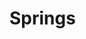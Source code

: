 # Springs

<svg xmlns="http://www.w3.org/2000/svg">
    <defs>
    <filter x="-2%" y="-2%" width="104%" height="104%" filterUnits="objectBoundingBox" id="PencilTexture">
      <feTurbulence type="fractalNoise" baseFrequency="1.2" numOctaves="3" result="noise">
      </feTurbulence>
      <feDisplacementMap xChannelSelector="R" yChannelSelector="G" scale="3" in="SourceGraphic" result="newSource">
      </feDisplacementMap>
    </filter>
    <filter x="0%" y="0%" width="100%" height="100%" filterUnits="objectBoundingBox" id="pencilTexture2">
      <feTurbulence type="fractalNoise" baseFrequency="2" numOctaves="5" stitchTiles="stitch" result="f1">
      </feTurbulence>
      <feColorMatrix type="matrix" values="0 0 0 0 0, 0 0 0 0 0, 0 0 0 0 0, 0 0 0 -1.5 1.5" result="f2">
      </feColorMatrix>
      <feComposite operator="in" in2="f2" in="SourceGraphic" result="f3">
      </feComposite>
    </filter>
    <filter x="-2%" y="-2%" width="104%" height="104%" filterUnits="objectBoundingBox" id="pencilTexture3">
      <feTurbulence type="fractalNoise" baseFrequency="0.5" numOctaves="5" stitchTiles="stitch" result="f1">
      </feTurbulence>
      <feColorMatrix type="matrix" values="0 0 0 0 0, 0 0 0 0 0, 0 0 0 0 0, 0 0 0 -1.5 1.5" result="f2">
      </feColorMatrix>
      <feComposite operator="in" in2="f2b" in="SourceGraphic" result="f3">
      </feComposite>
      <feTurbulence type="fractalNoise" baseFrequency="1.2" numOctaves="3" result="noise">
      </feTurbulence>
      <feDisplacementMap xChannelSelector="R" yChannelSelector="G" scale="2.5" in="f3" result="f4">
      </feDisplacementMap>
    </filter>
    <filter x="-20%" y="-20%" width="140%" height="140%" filterUnits="objectBoundingBox" id="pencilTexture4">
      <feTurbulence type="fractalNoise" baseFrequency="0.03" numOctaves="3" seed="1" result="f1">
      </feTurbulence>
      <feDisplacementMap xChannelSelector="R" yChannelSelector="G" scale="5" in="SourceGraphic" in2="f1" result="f4">
      </feDisplacementMap>
      <feTurbulence type="fractalNoise" baseFrequency="0.03" numOctaves="3" seed="10" result="f2">
      </feTurbulence>
      <feDisplacementMap xChannelSelector="R" yChannelSelector="G" scale="5" in="SourceGraphic" in2="f2" result="f5">
      </feDisplacementMap>
      <feTurbulence type="fractalNoise" baseFrequency="1.2" numOctaves="2" seed="100" result="f3">
      </feTurbulence>
      <feDisplacementMap xChannelSelector="R" yChannelSelector="G" scale="3" in="SourceGraphic" in2="f3" result="f6">
      </feDisplacementMap>
      <feBlend mode="normal" in2="f4" in="f5" result="out1">
      </feBlend>
      <feBlend mode="normal" in="out1" in2="f6" result="out2">
      </feBlend>
    </filter>
    <marker id='head' orient="auto" markerWidth='3' markerHeight='3' refX='0' refY='1.5'>
      <path d='M0,0 V3 L3,1.5 Z' fill="context-stroke"/>
    </marker>
    <marker id='head2' orient="auto" markerWidth='3' markerHeight='3' refX='2' refY='1.5'>
      <path d='M0,0 L3,1.5 L0,3' stroke="context-stroke" stroke-linejoin="round" fill="none"/>
    </marker>
    <pattern id="star" width="20" height="20" patternUnits="userSpaceOnUse">
        <line x1="-10" y1="0" x2="20" y2="30" stroke="black" class="pen1"/>
        <line x1="0" y1="-10" x2="30" y2="20" stroke="black" class="pen1"/>
    </pattern>
  </defs>
</svg>

<svg style="width: min(700px,100%);" viewBox="-30 -50 670 200" id="pic1"></svg>
<svg style="width: min(700px,100%);" viewBox="-30 -50 670 200" id="pic2"></svg>
<svg style="width: min(700px,100%);" viewBox="-30 -50 670 200" id="pic3"></svg>

<style>
    .md-container {
        background-image: url("/craft.png");
        background-repeat: repeat;
    }
    .md-nav--primary .md-nav__title {
        background: unset;
        box-shadow: unset;
    }
    .pen1 {
        color: #ac2b3c;
        stroke: #ac2b3c;
        stroke-width: 5px;
    }
    .pen2 {
        stroke: #518c94;
        stroke-width: 5px;
    }
    .pen3 {
        stroke: #d2d65c;
        stroke-width: 5px;
    }
    .bgfill {
        //fill: var(--md-default-bg-color);
        fill: none;
    }
    .penfilter {
        filter: url('#pencilTexture4');
        opacity: 0.8;
    }
    @keyframes pulse {
        0% { transform: scale(0.7); opacity: 0.5; }
        50% { transform: scale(1); opacity: 0.25; }
        100% { transform: scale(0.7); opacity: 0.5; }
    }
    .pickers > * > circle {
        animation: pulse 2s infinite;
        fill: steelblue;
    }
    .pickers:has(>*:hover) > *:not(:hover) > circle {
        animation: unset;
        transform: scale(0.7);
        opacity: 0.1;
    }
    .pickers > *:hover > circle {
        animation: unset;
        transform: scale(1);
        opacity: 0.7;
    }
    .pickers:has(>*.active) > * {
        visibility : hidden;
    }
    .hide {
        visibility : hidden;
    }
</style>
<script type="module">
    function appendGuy(g) {
        g.append("text")
            .attr("x", 15)
            .attr("y", 55)
            .attr("text-anchor", "left");
        g.append("line")
            .attr("marker-end",'url(#head)')
            .classed("force",true)
            .classed("pen3",true)
            .attr("y1",-10);
        g.append("path")
            .attr("d","M0,-20 L0,-10 L0,15 M-20,0 L0,-10 L20,0 M-10,45 L0,15 L10,45")
            .classed("pen1",true)
            .attr("fill","none");
        g.append("circle")
            .attr("cx", 0)
            .attr("cy", -30)
            .attr("r", 10)
            .classed("pen1",true)
            .classed("bgfill",true);
        return g;
    };
    function spring_path(path,x1,y1,x2,y2,length) {
        let x = x1;
        let y = y1;
        let vx = x2-x1;
        let vy = y2-y1;
        let v = Math.sqrt(vx*vx+vy*vy);
        let wx = -vy/v;
        let wy =  vx/v;
        path.moveTo(x,y);
        let n = Math.floor(length/10);
        let g = 10;
        for (let i = 0; i<n; i++) {
            path.lineTo(x+vx*(0.5+i)/n+wx*g,y+vy*(0.5+i)/n+wy*g);
            g = -g;
        }
        path.lineTo(x+vx,y+vy);
        return path;
    }
    function drag_update(update) {
        return d3.drag()
            .on("start", (event, d) => d3.select(this).raise().classed("active", true))
            .on("drag", (event, d) => {
                if (d.xslide) d.x = event.x;
                if (d.yslide) d.y = event.y;
                event.subject.update();
            })
            .on("end", (event, d) => d3.select(this).classed("active", false));
    }
    class spring_guys_plot {
        constructor(svg, nodes, links) {
            this.svg = svg;
            this.drawing = this.svg.append("g").classed("penfilter",true);
            this.nodes = nodes;
            this.links = links;
            this.update();
        }
        update() {
            this.nodes.forEach(node => {
                node.xforce = 0;
                node.yforce = 0;
                return node;
            });
            this.links.forEach(link => {
                let source = this.nodes.find(node => node.id === link.source);
                let target = this.nodes.find(node => node.id === link.target);
                let dx = source.x - target.x;
                link.ysource = source.y;
                link.ytarget = target.y;
                if (dx > 0) {
                    link.xsource = source.x - 20;
                    link.xtarget = target.x + 20;
                } else {
                    link.xsource = source.x + 20;
                    link.xtarget = target.x - 20;
                }
                let dy = source.y - target.y;
                let d = Math.sqrt(dx*dx+dy*dy);
                let force = (d-link.length)*link.k;
                source.xforce -= force*dx/d;
                source.yforce -= force*dy/d;
                target.xforce += force*dx/d;
                target.yforce += force*dy/d;
                return link;
            });
            this.drawing
                .selectAll(".edge")
                .data(this.links)
                .join(
                    enter => enter.append("path")
                        .attr("stroke-linejoin","round")
                        .attr("fill","none")
                        .classed("edge",true)
                        .classed("pen2",true)
                    )
                .attr("d", d => spring_path(d3.path(),d.xsource,d.ysource,d.xtarget,d.ytarget,d.length));
            this.drawing
                .selectAll(".node")
                .data(this.nodes, d => d.id)
                .join(
                    enter => enter.append("g")
                        .call( s => {
                            s.filter(d => d.name == "Wall").append("path")
                                //.attr("d","M-20,-45 L20,-45 L20,45 L-20,45")
                                .attr("d","M0,-45 L20,-45 L20,45 L0,45")
                                .classed("pen1",true)
                                .attr("fill","url(#star)");
                            s.filter(d => d.name != "Wall").call(appendGuy);
                            return s;
                        })
                        .classed("node",true)
                    )
                .attr("transform", d => `translate(${d.x}, ${d.y})`)
                .call( s => s.select("text").text(d => d.name) )
                .call( s => s.select(".force")
                    .attr("x2",d=>d.xforce)
                    .attr("y2",d=>d.yforce-10)
                    .classed("hide",d => d.xforce*d.xforce+d.yforce*d.yforce < 25)
                );
        }
    };
    class pickers {
        constructor(plot, picks) {
            this.plot = plot
            this.picks = picks;
            this.g = this.plot.svg.append("g")
                .classed("pickers",true);
            this.drag = drag_update().subject(this);
            this.update();
        }
        update() {
            this.picks.forEach(d => {
                d.fun(this.plot, d);
                return d;
            });
            this.g
                .selectAll("g")
                .data(this.picks)
                .join(
                    enter => enter
                        .append("g")
                        .call(this.drag)
                        .call(s => s.append("circle").attr("r",20))
                )
                .attr("transform", d => `translate(${d.x}, ${d.y})`);
            this.plot.update();
        }
    };

    let pic1 = d3.select("#pic1");
    let pic1drawing = new spring_guys_plot(pic1,
        [
            { id: 1, name: "Wall", head: 20, x: 0, y: 0 },
            { id: 2, name: "Anne", head: 20, x: 200, y: 0 }
        ],
        [
            { source: 1, target: 2, length:150, k: 0.5 }
        ]
    );
    let pic1pickers = new pickers(pic1drawing, 
        [
            { x: 200, y: 0, xslide: true, fun: (obj, d) => { obj.nodes[1].x = d.x; } },
        ]
    );

    let pic2 = d3.select("#pic2");
    let pic2drawing = new spring_guys_plot(pic2,
        [
            { id: 1, name: "Anne", head: 20, x: 0, y: 0 },
            { id: 2, name: "Bart", head: 20, x: 200, y: 0 }
        ],
        [
            { source: 1, target: 2, length:150, k: 0.5 }
        ]
    );
    let pic2pickers = new pickers(pic2drawing, 
        [
            { x: 0, y: 0, xslide: true, fun: (obj, d) => { obj.nodes[0].x = d.x; } },
            { x: 200, y: 0, xslide: true, fun: (obj, d) => { obj.nodes[1].x = d.x; } },
        ]
    );

    let pic3 = d3.select("#pic3");
    let pic3drawing = new spring_guys_plot(pic3,
        [
            { id: 1, name: "Anne", head: 20, x: 0, y: 0 },
            { id: 2, name: "Bart", head: 20, x: 200, y: 0 },
            { id: 3, name: "Carl", head: 20, x: 400, y: 0 }
        ],
        [
            { source: 1, target: 2, length:150, k: 0.5 },
            { source: 2, target: 3, length:150, k: 0.5 }
        ]
    );
    let pic3pickers = new pickers(pic3drawing, 
        [
            { x: 0, y: 0, xslide: true, fun: (obj, d) => { obj.nodes[0].x = d.x; } },
            { x: 200, y: 0, xslide: true, fun: (obj, d) => { obj.nodes[1].x = d.x; } },
            { x: 400, y: 0, xslide: true, fun: (obj, d) => { obj.nodes[2].x = d.x; } }
        ]
    );

    

</script>
